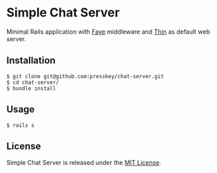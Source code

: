 # Simple Chat Server

Minimal Rails application with [Faye](http://faye.jcoglan.com) middleware and [Thin](http://code.macournoyer.com/thin/) as default web server.

## Installation
```
$ git clone git@github.com:presskey/chat-server.git
$ cd chat-server/
$ bundle install
```

## Usage
```
$ rails s
```

## License
Simple Chat Server is released under the [MIT License](http://www.opensource.org/licenses/MIT).
